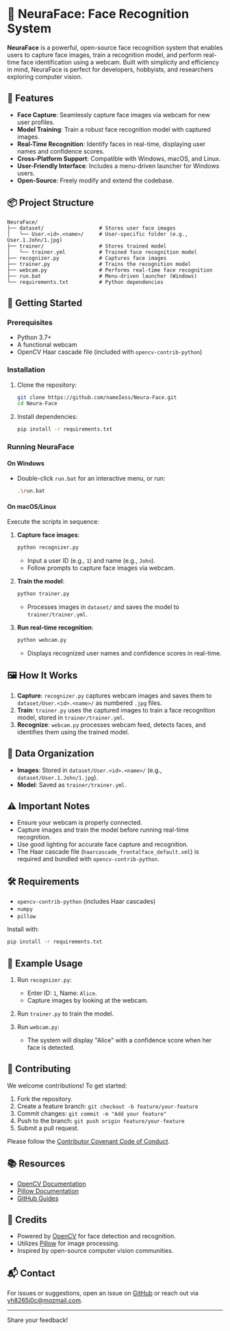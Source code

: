 # 🥧 NeuraFace: Face Recognition System

**NeuraFace** is a powerful, open-source face recognition system that enables users to capture face images, train a recognition model, and perform real-time face identification using a webcam. Built with simplicity and efficiency in mind, NeuraFace is perfect for developers, hobbyists, and researchers exploring computer vision.

## 🌟 Features

- **Face Capture**: Seamlessly capture face images via webcam for new user profiles.
- **Model Training**: Train a robust face recognition model with captured images.
- **Real-Time Recognition**: Identify faces in real-time, displaying user names and confidence scores.
- **Cross-Platform Support**: Compatible with Windows, macOS, and Linux.
- **User-Friendly Interface**: Includes a menu-driven launcher for Windows users.
- **Open-Source**: Freely modify and extend the codebase.

## 📦 Project Structure

```
NeuraFace/
├── dataset/                  # Stores user face images
│   └── User.<id>.<name>/     # User-specific folder (e.g., User.1.John/1.jpg)
├── trainer/                  # Stores trained model
│   └── trainer.yml           # Trained face recognition model
├── recognizer.py             # Captures face images
├── trainer.py                # Trains the recognition model
├── webcam.py                 # Performs real-time face recognition
├── run.bat                   # Menu-driven launcher (Windows)
└── requirements.txt          # Python dependencies
```

## 🚀 Getting Started

### Prerequisites

- Python 3.7+
- A functional webcam
- OpenCV Haar cascade file (included with `opencv-contrib-python`)

### Installation

1. Clone the repository:

   ```sh
   git clone https://github.com/nameIess/Neura-Face.git
   cd Neura-Face
   ```

2. Install dependencies:
   ```sh
   pip install -r requirements.txt
   ```

### Running NeuraFace

#### On Windows

- Double-click `run.bat` for an interactive menu, or run:
  ```sh
  .\run.bat
  ```

#### On macOS/Linux

Execute the scripts in sequence:

1. **Capture face images**:

   ```sh
   python recognizer.py
   ```

   - Input a user ID (e.g., `1`) and name (e.g., `John`).
   - Follow prompts to capture face images via webcam.

2. **Train the model**:

   ```sh
   python trainer.py
   ```

   - Processes images in `dataset/` and saves the model to `trainer/trainer.yml`.

3. **Run real-time recognition**:
   ```sh
   python webcam.py
   ```
   - Displays recognized user names and confidence scores in real-time.

## 🖼️ How It Works

1. **Capture**: `recognizer.py` captures webcam images and saves them to `dataset/User.<id>.<name>/` as numbered `.jpg` files.
2. **Train**: `trainer.py` uses the captured images to train a face recognition model, stored in `trainer/trainer.yml`.
3. **Recognize**: `webcam.py` processes webcam feed, detects faces, and identifies them using the trained model.

## 📁 Data Organization

- **Images**: Stored in `dataset/User.<id>.<name>/` (e.g., `dataset/User.1.John/1.jpg`).
- **Model**: Saved as `trainer/trainer.yml`.

## ⚠️ Important Notes

- Ensure your webcam is properly connected.
- Capture images and train the model before running real-time recognition.
- Use good lighting for accurate face capture and recognition.
- The Haar cascade file (`haarcascade_frontalface_default.xml`) is required and bundled with `opencv-contrib-python`.

## 🛠️ Requirements

- `opencv-contrib-python` (includes Haar cascades)
- `numpy`
- `pillow`

Install with:

```sh
pip install -r requirements.txt
```

## 🧪 Example Usage

1. Run `recognizer.py`:

   - Enter ID: `1`, Name: `Alice`.
   - Capture images by looking at the webcam.

2. Run `trainer.py` to train the model.

3. Run `webcam.py`:
   - The system will display "Alice" with a confidence score when her face is detected.

## 🙌 Contributing

We welcome contributions! To get started:

1. Fork the repository.
2. Create a feature branch: `git checkout -b feature/your-feature`
3. Commit changes: `git commit -m "Add your feature"`
4. Push to the branch: `git push origin feature/your-feature`
5. Submit a pull request.

Please follow the [Contributor Covenant Code of Conduct](https://www.contributor-covenant.org/).

## 📚 Resources

- [OpenCV Documentation](https://docs.opencv.org/)
- [Pillow Documentation](https://pillow.readthedocs.io/)
- [GitHub Guides](https://guides.github.com/)

## 🙏 Credits

- Powered by [OpenCV](https://opencv.org/) for face detection and recognition.
- Utilizes [Pillow](https://python-pillow.org/) for image processing.
- Inspired by open-source computer vision communities.

## 📬 Contact

For issues or suggestions, open an issue on [GitHub](https://github.com/nameIess/Neura-Face/issues) or reach out via [yh8265j0c@mozmail.com](mailto:yh8265j0c@mozmail.com).

---

Share your feedback!